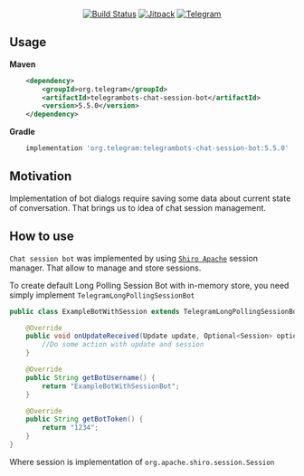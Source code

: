 <div align="center">

[![Build Status](https://travis-ci.org/rubenlagus/TelegramBots.svg?branch=master)](https://travis-ci.org/rubenlagus/TelegramBots)
[![Jitpack](https://jitpack.io/v/rubenlagus/TelegramBots.svg)](https://jitpack.io/#rubenlagus/TelegramBots)
[![Telegram](http://trellobot.doomdns.org/telegrambadge.svg)](https://telegram.me/JavaBotsApi)

</div>

Usage
-----

**Maven**

```xml
    <dependency>
        <groupId>org.telegram</groupId>
        <artifactId>telegrambots-chat-session-bot</artifactId>
        <version>5.5.0</version>
    </dependency>
```

**Gradle**

```gradle
    implementation 'org.telegram:telegrambots-chat-session-bot:5.5.0'
```

Motivation
----------
Implementation of bot dialogs require saving some data about current state of conversation.
That brings us to idea of chat session management.

How to use
----------
`Chat session bot` was implemented by using [`Shiro Apache`](https://shiro.apache.org/) session manager.
That allow to manage and store sessions.


To create default Long Polling Session Bot with in-memory store,
you need simply implement `TelegramLongPollingSessionBot`
```java
public class ExampleBotWithSession extends TelegramLongPollingSessionBot {

    @Override
    public void onUpdateReceived(Update update, Optional<Session> optionalSession) {
        //Do some action with update and session        
    }

    @Override
    public String getBotUsername() {
        return "ExampleBotWithSessionBot";
    }

    @Override
    public String getBotToken() {
        return "1234";
    }
}
```

Where session is implementation of `org.apache.shiro.session.Session`